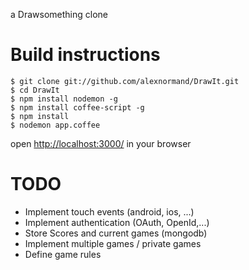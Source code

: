 a Drawsomething clone



Build instructions
===================

    $ git clone git://github.com/alexnormand/DrawIt.git
    $ cd DrawIt
    $ npm install nodemon -g
    $ npm install coffee-script -g
    $ npm install
    $ nodemon app.coffee

 open [http://localhost:3000/](http://localhost:3000/) in your browser


TODO
====
 * Implement touch events (android, ios, ...)
 * Implement authentication (OAuth, OpenId,...)
 * Store Scores and current games (mongodb)
 * Implement multiple games / private games
 * Define game rules

    
   
